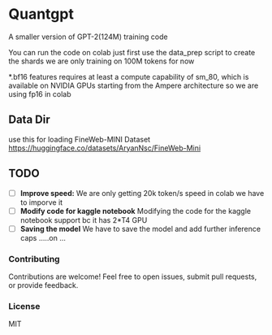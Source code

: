 # Quantgpt
A smaller version of GPT-2(124M) training code 

You can run the code on colab just first use the data_prep script to create the shards we are only training on 100M tokens for now

*.bf16 features requires at least a compute capability of sm_80, which is available on NVIDIA GPUs starting from the Ampere architecture so we are using fp16 in colab

## Data Dir 
use this for loading FineWeb-MINI Dataset
https://huggingface.co/datasets/AryanNsc/FineWeb-Mini

## TODO

- [ ] **Improve speed:** We are only getting 20k token/s speed in colab we have to imporve it 
- [ ] **Modify code for kaggle notebook** Modifying the code for the kaggle notebook support bc it has 2*T4 GPU
- [ ] **Saving the model** We have to save the model and add further inference caps
 .....on ...

### Contributing
Contributions are welcome! Feel free to open issues, submit pull requests, or provide feedback.

### License
MIT